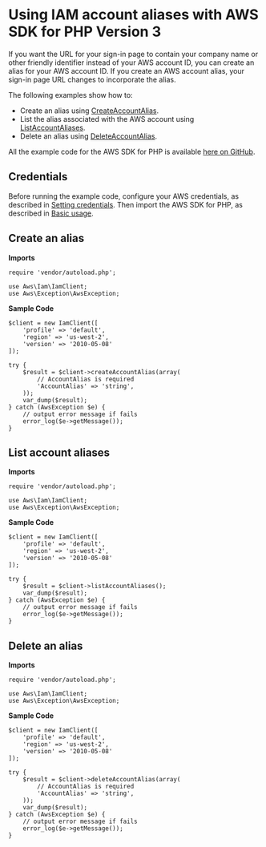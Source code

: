 # Using IAM account aliases with AWS SDK for PHP Version 3<a name="iam-examples-using-account-aliases"></a>

If you want the URL for your sign\-in page to contain your company name or other friendly identifier instead of your AWS account ID, you can create an alias for your AWS account ID\. If you create an AWS account alias, your sign\-in page URL changes to incorporate the alias\.

The following examples show how to:
+ Create an alias using [CreateAccountAlias](https://docs.aws.amazon.com/aws-sdk-php/v3/api/api-iam-2010-05-08.html#createaccountalias)\.
+ List the alias associated with the AWS account using [ListAccountAliases](https://docs.aws.amazon.com/aws-sdk-php/v3/api/api-iam-2010-05-08.html#listaccountaliases)\.
+ Delete an alias using [DeleteAccountAlias](https://docs.aws.amazon.com/aws-sdk-php/v3/api/api-iam-2010-05-08.html#deleteaccountalias)\.

All the example code for the AWS SDK for PHP is available [here on GitHub](https://github.com/awsdocs/aws-doc-sdk-examples/tree/main/php/example_code)\.

## Credentials<a name="credentials"></a>

Before running the example code, configure your AWS credentials, as described in [Setting credentials](guide_credentials.md)\. Then import the AWS SDK for PHP, as described in [Basic usage](getting-started_basic-usage.md)\.

## Create an alias<a name="create-an-alias"></a>

 **Imports** 

```
require 'vendor/autoload.php';

use Aws\Iam\IamClient; 
use Aws\Exception\AwsException;
```

 **Sample Code** 

```
$client = new IamClient([
    'profile' => 'default',
    'region' => 'us-west-2',
    'version' => '2010-05-08'
]);

try {
    $result = $client->createAccountAlias(array(
        // AccountAlias is required
        'AccountAlias' => 'string',
    ));
    var_dump($result);
} catch (AwsException $e) {
    // output error message if fails
    error_log($e->getMessage());
}
```

## List account aliases<a name="list-account-aliases"></a>

 **Imports** 

```
require 'vendor/autoload.php';

use Aws\Iam\IamClient; 
use Aws\Exception\AwsException;
```

 **Sample Code** 

```
$client = new IamClient([
    'profile' => 'default',
    'region' => 'us-west-2',
    'version' => '2010-05-08'
]);

try {
    $result = $client->listAccountAliases();
    var_dump($result);
} catch (AwsException $e) {
    // output error message if fails
    error_log($e->getMessage());
}
```

## Delete an alias<a name="delete-an-alias"></a>

 **Imports** 

```
require 'vendor/autoload.php';

use Aws\Iam\IamClient; 
use Aws\Exception\AwsException;
```

 **Sample Code** 

```
$client = new IamClient([
    'profile' => 'default',
    'region' => 'us-west-2',
    'version' => '2010-05-08'
]);

try {
    $result = $client->deleteAccountAlias(array(
        // AccountAlias is required
        'AccountAlias' => 'string',
    ));
    var_dump($result);
} catch (AwsException $e) {
    // output error message if fails
    error_log($e->getMessage());
}
```